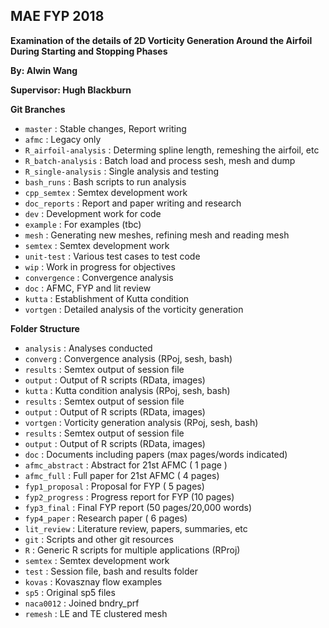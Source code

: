 ## MAE FYP 2018
**Examination of the details of 2D Vorticity Generation Around the Airfoil During Starting and Stopping Phases**

**By: Alwin Wang**

**Supervisor: Hugh Blackburn**

**Git Branches**
 - `master`             : Stable changes, Report writing
 - `afmc`               : Legacy only
  - `R_airfoil-analysis`  : Determing spline length, remeshing the airfoil, etc 
  - `R_batch-analysis`    : Batch load and process sesh, mesh and dump
  - `R_single-analysis`   : Single analysis and testing
  - `bash_runs`           : Bash scripts to run analysis
  - `cpp_semtex`          : Semtex development work
  - `doc_reports`         : Report and paper writing and research
 - `dev`                : Development work for code
  - `example`             : For examples (tbc)
  - `mesh`                : Generating new meshes, refining mesh and reading mesh
  - `semtex`              : Semtex development work
  - `unit-test`           : Various test cases to test code
 - `wip`                : Work in progress for objectives
  - `convergence`         : Convergence analysis
  - `doc`                 : AFMC, FYP and lit review
  - `kutta`               : Establishment of Kutta condition
  - `vortgen`             : Detailed analysis of the vorticity generation

**Folder Structure**
 - `analysis`           : Analyses conducted
  - `converg`             : Convergence analysis (RPoj, sesh, bash)
   - `results`              : Semtex output of session file
   - `output`               : Output of R scripts (RData, images)
  - `kutta`               : Kutta condition analysis (RPoj, sesh, bash)
   - `results`              : Semtex output of session file
   - `output`               : Output of R scripts (RData, images)
  - `vortgen`             : Vorticity generation analysis (RPoj, sesh, bash)
   - `results`              : Semtex output of session file
   - `output`               : Output of R scripts (RData, images)
 - `doc`                : Documents including papers  (max pages/words indicated)
  - `afmc_abstract`       : Abstract for 21st AFMC    ( 1 page )
  - `afmc_full`           : Full paper for 21st AFMC  ( 4 pages)
  - `fyp1_proposal`       : Proposal for FYP          ( 5 pages)
  - `fyp2_progress`       : Progress report for FYP   (10 pages)
  - `fyp3_final`          : Final FYP report          (50 pages/20,000 words)
  - `fyp4_paper`          : Research paper            ( 6 pages)
  - `lit_review`          : Literature review, papers, summaries, etc
 - `git`                : Scripts and other git resources
 - `R`                  : Generic R scripts for multiple applications (RProj)
 - `semtex`             : Semtex development work
 - `test`               : Session file, bash and results folder
  - `kovas`               : Kovasznay flow examples
  - `sp5`                 : Original sp5 files
  - `naca0012`            : Joined bndry_prf 
  - `remesh`              : LE and TE clustered mesh
   
